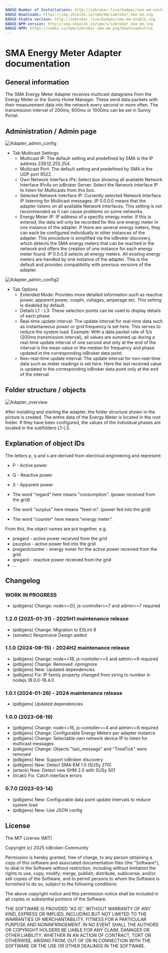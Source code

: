```yaml
---
BADGE-Number of Installations: http://iobroker.live/badges/sma-em-installed.svg
BADGE-Downloads: https://img.shields.io/npm/dm/iobroker.sma-em.svg
BADGE-Stable version: http://iobroker.live/badges/sma-em-stable.svg
BADGE-NPM version: http://img.shields.io/npm/v/iobroker.sma-em.svg
BADGE-NPM: https://nodei.co/npm/iobroker.sma-em.png?downloads=true
---
```

# SMA Energy Meter Adapter documentation

## General information

The SMA Energy Meter Adapter receives multicast datagrams from the Energy Meter or the Sunny Home Manager. These send data packets with their measurement data into the network every second or more often. The transmission interval of 200ms, 600ms or 1000ms can be set in Sunny Portal.

## Administration / Admin page

![Adapter_admin_config](img/adminpage1-en.png)

- Tab Multicast Settings
  - Multicast IP: The default setting and predefined by SMA is the IP address 239.12.255.254.
  - Multicast Port: The default setting and predefined by SMA is the UDP port 9522.
  - Own Network Interface IPs: Select box showing all available Network Interface IPv4s on ioBroker Server. Select the Network Interface IP to listen for Multicasts from this box.
  - Selected Network Interface IP: Currently selected Network Interface IP listening for Multicast messages. IP 0.0.0.0 means that the adapter listens on all available Network Interfaces. This setting is not recommended as it can cause problems on some networks.
  - Energy Meter IP: IP address of a specific energy meter. If this is entered, the data will only be recorded for this one energy meter in one instance of the adapter. If there are several energy meters, they can each be configured individually in other instances of the adapter. This procedure is simplified via the ioBroker discovery, which detects the SMA energy meters that can be reached in the network and offers the creation of one instance for each energy meter found.
  IP 0.0.0.0 selects all energy meters. All existing energy meters are handled by one instance of the adapter. This is the default and provides compatibility with previous versions of the adapter.

![Adapter_admin_config2](img/adminpage2-en.png)

- Tab Options
  - Extended Mode: Provides more detailed information such as reactive power, apparent power, cosphi, voltages, amperage etc. This setting is disabled by default.
  - Details L1 - L3: These selection points can be used to display details of each phase.
  - Real-time update interval: The update interval for real-time data such as instantaneous power or grid frequency is set here. This serves to reduce the system load. Example: With a data packet rate of 5/s (200ms transmission interval), all values are summed up during a real-time update interval of one second and only at the end of the interval is the mean value or the median for frequency and phase updated in the corresponding ioBroker data point.
  - Non-real-time update interval: The update interval for non-real-time data such as meter readings is set here. Here the last received value is updated in the corresponding ioBroker data point only at the end of the interval.

## Folder structure / objects

![Adapter_overview](img/overview-en.png)

After installing and starting the adapter, the folder structure shown in the picture is created. The entire data of the Energy Meter is located in the root folder. If they have been configured, the values of the individual phases are located in the subfolders L1-L3.

## Explanation of object IDs

The letters p, q and s are derived from electrical engineering and represent:

- P - Active power
- Q - Reactive power
- S - Apparent power

- The word "regard" here means "consumption". (power received from the grid)
- The word "surplus" here means "feed-in". (power fed into the grid)
- The word "counter" here means "energy meter".

From this, the object names are put together, e.g.

- pregard - active power received from the grid
- psurplus - active power fed into the grid
- pregardcounter - energy meter for the active power received from the grid
- qregard - reactive power received from the grid
- ...

## Changelog

### **WORK IN PROGRESS**

- (pdbjjens) Change: node>=20, js-controller>=7 and admin>=7 required

### 1.2.0 (2025-01-31) - 2025H1 maintenance release

- (pdbjjens) Change: Migration to ESLint 9
- (simatec) Responsive Design added

### 1.1.0 (2024-08-15) - 2024H2 maintenance release

- (pdbjjens) Change: node>=18, js-contoller>=5 and admin>=6 required
- (pdbjjens) Change: Removed .npmignore
- (pdbjjens) New: Updated dependencies
- (pdbjjens) Fix: IP family property changed from string to number in nodejs 18.0.0-18.4.0

### 1.0.1 (2024-01-26) - 2024 maintenance release

- (pdbjjens) Updated dependencies

### 1.0.0 (2023-08-19)

- (pdbjjens) Change: node>=16, js-contoller>=4 and admin>=6 required
- (pdbjjens) Change: Configurable Energy Meters per adapter instance
- (pdbjjens) Change: Selectable own network device IP to listen for multicast messages
- (pdbjjens) Change: Objects "last_message" and "TimeTick" were removed
- (pdbjjens) New: Support ioBroker discovery
- (pdbjjens) New: Detect SMA-EM 1.0 (SUSy 270)
- (arteck) New: Detect new SHM 2.0 with SUSy 501
- (ticaki) Fix: Catch interface errors

### 0.7.0 (2023-03-14)

- (pdbjjens) New: Configurable data point update intervals to reduce system load
- (pdbjjens) New: Use JSON config

## License

The MIT License (MIT)

Copyright (c) 2025 IoBroker-Community

Permission is hereby granted, free of charge, to any person obtaining a copy
of this software and associated documentation files (the "Software"), to deal
in the Software without restriction, including without limitation the rights
to use, copy, modify, merge, publish, distribute, sublicense, and/or sell
copies of the Software, and to permit persons to whom the Software is
furnished to do so, subject to the following conditions:

The above copyright notice and this permission notice shall be included in
all copies or substantial portions of the Software.

THE SOFTWARE IS PROVIDED "AS IS", WITHOUT WARRANTY OF ANY KIND, EXPRESS OR
IMPLIED, INCLUDING BUT NOT LIMITED TO THE WARRANTIES OF MERCHANTABILITY,
FITNESS FOR A PARTICULAR PURPOSE AND NONINFRINGEMENT. IN NO EVENT SHALL THE
AUTHORS OR COPYRIGHT HOLDERS BE LIABLE FOR ANY CLAIM, DAMAGES OR OTHER
LIABILITY, WHETHER IN AN ACTION OF CONTRACT, TORT OR OTHERWISE, ARISING FROM,
OUT OF OR IN CONNECTION WITH THE SOFTWARE OR THE USE OR OTHER DEALINGS IN
THE SOFTWARE.